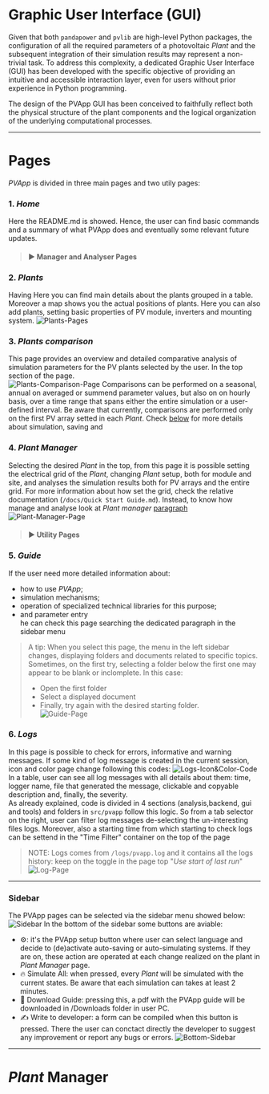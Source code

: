 # Graphic User Interface (GUI)
Given that both `pandapower` and `pvlib` are high-level Python packages, the configuration of all the required parameters of a photovoltaic *Plant* and the subsequent integration of their simulation results may represent a non-trivial task. To address this complexity, a dedicated Graphic User Interface (GUI) has been developed with the specific objective of providing an intuitive and accessible interaction layer, even for users without prior experience in Python programming.  

The design of the PVApp GUI has been conceived to faithfully reflect both the physical structure of the plant components and the logical organization of the underlying computational processes.  
>
---

# Pages
*PVApp* is divided in three main pages and two utily pages:
### 1. ***Home***
Here the README.md is showed. Hence, the user can find basic commands and a summary of what PVApp does and eventually some relevant future updates. 
> #### ► **Manager and Analyser Pages** 
### 2. ***Plants***
Having 
Here you can find main details about the plants grouped in a table. Moreover a map shows you the actual positions of plants. Here you can also add plants, setting basic properties of PV module, inverters and mounting system.
![Plants-Pages](/docs/GUI/img/Plants.png)
### 3. ***Plants comparison***  
This page provides an overview and detailed comparative analysis of simulation parameters for the PV plants selected by the user.  In the top section of the page.  
![Plants-Comparison-Page](/docs/GUI/img/plant_comparison_TOP.png)
Comparisons can be performed on a seasonal, annual on averaged or summend parameter values, but also on on hourly basis, over a time range that spans either the entire simulation or a user-defined interval. Be aware that currently, comparisons are performed only on the first PV array setted in each *Plant*. Check [below](#plant-manager) for more details about simulation, saving and
### 4. ***Plant Manager***
Selecting the desired *Plant* in the top, from this page it is possible setting the electrical grid of the *Plant*, changing *Plant* setup, both for module and site, and analyses the simulation results both for PV arrays and the entire grid. For more information about how set the grid, check the relative documentation (`/docs/Quick Start Guide.md`). Instead, to know how manage and analyse look at *Plant manager* [paragraph](#plant-manager)
![Plant-Manager-Page](/docs/GUI/img/Plant_Manage_TOP.png)  
> #### ► **Utility Pages**  
### 5. ***Guide***
If the user need more detailed information about:
- how to use *PVApp*;  
- simulation mechanisms;  
- operation of specialized technical libraries for this purpose;  
- and parameter entry  
he can check this page searching the dedicated paragraph in the sidebar menu
> A tip: When you select this page, the menu in the left sidebar changes, displaying folders and documents related to specific topics. Sometimes, on the first try, selecting a folder below the first one may appear to be blank or inclomplete. In this case:
> - Open the first folder
> - Select a displayed document
> - Finally, try again with the desired starting folder.  
![Guide-Page](/docs/GUI/img/guide.png)
### 6. ***Logs***
In this page is possible to check for errors, informative and warning messages. If some kind of log message is created in the current session, icon and color page change following this codes:
![Logs-Icon&Color-Code](/docs/GUI/img/messages.png)
In a table, user can see all log messages with all details about them: time, logger name, file that generated the message, clickable and copyable description and, finally, the severity.  
As already explained, code is divided in 4 sections (analysis,backend, gui and tools) and folders in `src/pvapp` follow this logic. So from a tab selector on the right, user can filter log messages de-selecting the un-interesting files logs. Moreover, also a starting time from which starting to check logs can be settend in the "Time Filter" container on the top of the page 
> NOTE: Logs comes from `/logs/pvapp.log` and it contains all the logs history: keep on the toggle in the page top "*Use start of last run*"
![Log-Page](/docs/GUI/img/log_page.png)
>
---


### Sidebar
The PVApp pages can be selected via the sidebar menu showed below:  
![Sidebar](/docs/GUI/img/sidebar.png)
In the bottom of the sidebar some buttons are aviable:
- ⚙️: it's the PVApp setup button where user can select language and decide to (de)activate auto-saving or auto-simulating systems. If they are on, these action are operated at each change realized on the plant in *Plant Manager* page.  
- 🔥 Simulate All: when pressed, every *Plant* will be simulated with the current states. Be aware that each simulation can takes at least 2 minutes.  
- 📃 Download Guide: pressing this, a pdf with the PVApp guide will be downloaded in /Downloads folder in user PC.
- ✍️ Write to developer: a form can be compiled when this button is pressed. There the user can conctact directly the developer to suggest any improvement or report any bugs or errors.
![Bottom-Sidebar](/docs/GUI/img/sidebar_bottom.png)

---

# *Plant* Manager